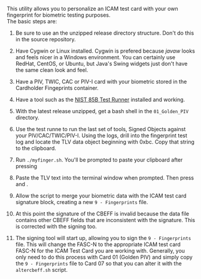 This utility allows you to personalize an ICAM test card with your own fingerprint for biometric testing purposes.  
The basic steps are:

1. Be sure to use an the unzipped release directory structure.  Don't do this in the source repository.

2. Have Cygwin or Linux installed. Cygwin is prefered because *javaw* looks and feels nicer in a Windows environment. You
   can certainly use RedHat, CentOS, or Ubuntu, but Java's Swing widgets just don't have the same clean look and feel. 
   
3. Have a PIV, TWIC, CAC or PIV-I card with your biometric stored in the Cardholder Fingeprints container.

5. Have a tool such as the [NIST 85B Test Runner](https://csrc.nist.gov/CSRC/media/Projects/PIV/documents/install_SP800_73_4_tester_enc_CG.zip) 
   installed and working.
   
6. With the latest release unzipped, get a bash shell in the `01_Golden_PIV` directory.

7. Use the test runne to run the last set of tools, Signed Objects against your PIV/CAC/TWIC/PIV-I.  Using the logs, drill
   into the fingerprint test log and locate the TLV data object beginning with 0xbc.  Copy that string to the clipboard.

8. Run `./myfinger.sh`.  You'll be prompted to paste your clipboard after pressing *<Enter>*

9. Paste the TLV text into the terminal window when prompted.  Then press *<Enter>* and *<CTL-D>*.

10. Allow the script to merge your biometric data with the ICAM test card signature block, creating a new
`9 - Fingerprints` file.
  
11. At this point the signature of the CBEFF is invalid because the data file contains other CBEFF fields that
    are inconsistent with the signature.  This is corrected with the signing too.
    
12. The signing tool will start up, allowing you to sign the `9 - Fingerprints` file.  This will change the FASC-N to
    the appropriate ICAM test card FASC-N for the ICAM Test Card you are working with. Generally, you only need to do
    this process with Card 01 (Golden PIV) and simply copy the `9 - Fingerprints` file to Card 07 so that you can alter
    it with the `altercbeff.sh` script.

